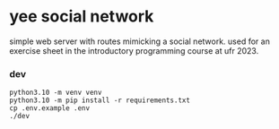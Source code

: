 # yee social network

simple web server with routes mimicking a social network. 
used for an exercise sheet in the introductory programming course at ufr 2023.

### dev
```
python3.10 -m venv venv
python3.10 -m pip install -r requirements.txt
cp .env.example .env
./dev
```